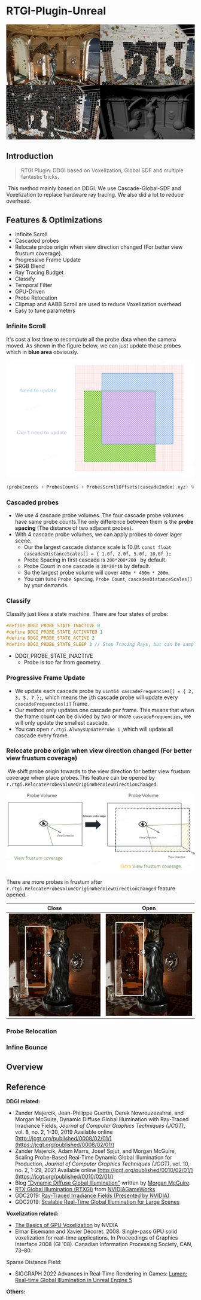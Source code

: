# RTGI-Plugin-Unreal

![image-20240615164451874](https://raw.githubusercontent.com/Chillstepp/MyPicBed/master/master/image-20240615164451874.png)

## Introduction

> RTGI Plugin: DDGI based on Voxelization, Global SDF and multiple fantastic tricks.

​		This method mainly based on DDGI. We use Cascade-Global-SDF and Voxelization to replace hardware ray tracing. We also did a lot to reduce overhead.



## Features & Optimizations

- Infinite Scroll
- Cascaded probes
- Relocate probe origin when view direction changed (For better view frustum coverage).
- Progressive Frame Update
- SRGB Blend
- Ray Tracing Budget
- Classify
- Temporal Filter
- GPU-Driven
- Probe Relocation
- Clipmap and AABB Scroll are used to reduce Voxelization overhead
- Easy to tune parameters

### Infinite Scroll

It's cost a lost time to recompute all the probe data when the camera moved. As shown in the figure below, we can just update those probes which in **blue area** obviously.

![image-20240617150515182](https://raw.githubusercontent.com/Chillstepp/MyPicBed/master/master/image-20240617150515182.png)

```c++
(probeCoords + ProbesCounts + ProbesScrollOffsets[cascadeIndex].xyz) % ProbesCounts
```



### Cascaded probes

- We use 4 cascade probe volumes. The four cascade probe volumes have same probe counts.The only difference between them is the **probe spacing** (The distance of  two adjacent probes).
- With 4 cascade probe volumes, we can apply probes to cover lager scene. 
  - Our the largest cascade distance scale is 10.0f. `const float cascadesDistanceScales[] = { 1.0f, 2.0f, 5.0f, 10.0f };`
  - Probe Spacing in first cascade is `200*200*200 ` by default.
  - Probe Count in one cascade is `20*20*10` by default.
  - So the largest probe volume will cover `400m * 400m * 200m`.
  - You can tune `Probe Spacing`, `Probe Count`, `cascadesDistanceScales[]` by your demands.



### Classify

Classify just likes a state machine. There are four states of probe: 

```c++
#define DDGI_PROBE_STATE_INACTIVE 0
#define DDGI_PROBE_STATE_ACTIVATED 1
#define DDGI_PROBE_STATE_ACTIVE 2
#define DDGI_PROBE_STATE_SLEEP 3 // Stop Tracing Rays, but can be sampled
```

- DDGI_PROBE_STATE_INACTIVE
  - Probe is too far from geometry. 

### Progressive Frame Update

- We update each cascade probe by `uint64 cascadeFrequencies[] = { 2, 3, 5, 7 };`, which means the `i`th cascade probe will update every `cascadeFrequencies[i]` frame.
- Our method only updates one cascade per frame. This means that when the frame count can be divided by two or more `cascadeFrequencies`, we will only update the smallest cascade. 
- You can open `r.rtgi.AlwaysUpdateProbe 1` ,which will update all cascade every frame.

### Relocate probe origin when view direction changed (For better view frustum coverage)

​	We shift probe origin towards to the view direction for better view frustum coverage when place probes.This feature can be opened by `r.rtgi.RelocateProbeVolumeOriginWhenViewDirectionChanged`.

![image-20240617132615340](https://raw.githubusercontent.com/Chillstepp/MyPicBed/master/master/image-20240617132615340.png)



There are more probes in frustum after `r.rtgi.RelocateProbeVolumeOriginWhenViewDirectionChanged`  feature opened.

| Close                                                        | Open                                                         |
| ------------------------------------------------------------ | ------------------------------------------------------------ |
| ![image-20240617133408601](https://raw.githubusercontent.com/Chillstepp/MyPicBed/master/master/image-20240617133408601.png) | ![image-20240617133432739](https://raw.githubusercontent.com/Chillstepp/MyPicBed/master/master/image-20240617133432739.png) |

### Probe Relocation



### Infine Bounce



## Overview







## Reference

**DDGI related:**

- Zander Majercik, Jean-Philippe Guertin, Derek Nowrouzezahrai, and Morgan McGuire, Dynamic Diffuse Global Illumination with Ray-Traced Irradiance Fields, *Journal of Computer Graphics Techniques (JCGT)*, vol. 8, no. 2, 1-30, 2019
  Available online [http://jcgt.org/published/0008/02/01/](https://jcgt.org/published/0008/02/01/)
- Zander Majercik, Adam Marrs, Josef Spjut, and Morgan McGuire, Scaling Probe-Based Real-Time Dynamic Global Illumination for Production, *Journal of Computer Graphics Techniques (JCGT)*, vol. 10, no. 2, 1-29, 2021
  Available online [http://jcgt.org/published/0010/02/01/](https://jcgt.org/published/0010/02/01/)
- Blog ["Dynamic Diffuse Global Illumination"](https://morgan3d.github.io/articles/2019-04-01-ddgi/) written by  [Morgan McGuire](https://casual-effects.com/).
- [RTX Global Illumination (RTXGI)](https://github.com/NVIDIAGameWorks/RTXGI-DDGI) from [NVIDIAGameWorks](https://github.com/NVIDIAGameWorks)
- GDC2019: [Ray-Traced Irradiance Fields (Presented by NVIDIA)](https://www.gdcvault.com/play/1026182/)
- GDC2019: [Scalable Real-Time Global Illumination for Large Scenes](https://www.gdcvault.com/play/1026469/Scalable-Real-Time-Global-Illumination)

**Voxelization related:**

- [The Basics of GPU Voxelization](https://developer.nvidia.com/content/basics-gpu-voxelization) by NVDIA
- Elmar Eisemann and Xavier Décoret. 2008. Single-pass GPU solid voxelization for real-time applications. In Proceedings of Graphics Interface 2008 (GI '08). Canadian Information Processing Society, CAN, 73–80.

Sparse Distance Field:

- SIGGRAPH 2022 Advances in Real-Time Rendering in Games:  [Lumen: Real-time Global Illumination in Unreal Engine 5](https://advances.realtimerendering.com/s2022/index.html#Lumen)

**Others:**
